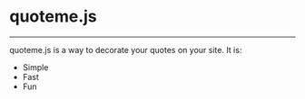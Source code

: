 <h1>quoteme.js</h1>
<hr/>
<p>
quoteme.js is a way to decorate your quotes on your site. It is:
</p>
<ul>
 <li>Simple</li>
 <li>Fast</li>
 <li>Fun</li>
</ul>